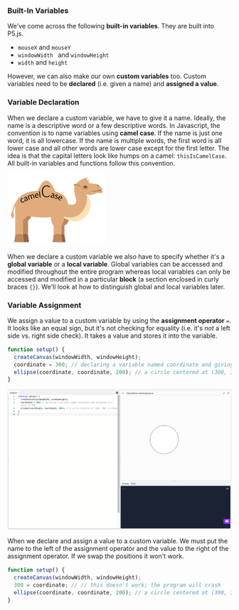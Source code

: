 ### Built-In Variables 

We've come across the following **built-in variables**. They are built into P5.js.

* `mouseX` and `mouseY`
* `windowWidth ` and `windowHeight`
* `width` and `height`

However, we can also make our own **custom variables** too. Custom variables need to be **declared** (i.e. given a name) and **assigned a value**. 

### Variable Declaration

When we declare a custom variable, we have to give it a name. Ideally, the name is a descriptive word or a few descriptive words. In Javascript, the convention is to name variables using **camel case**. If the name is just one word, it is all lowercase. If the name is multiple words, the first word is all lower case and all other words are lower case except for the first letter. The idea is that the capital letters look like humps on a camel: `thisIsCamelCase`. All built-in variables and functions follow this convention.

![](../../Images/Camel_Case.png)

When we declare a custom variable we also have to specify whether it's a **global variable** or a **local variable**. Global variables can be accessed and modified throughout the entire program whereas local variables can only be accessed and modified in a particular **block** (a section enclosed in curly braces `{}`). We'll look at how to distinguish global and local variables later.

### Variable Assignment

We assign a value to a custom variable by using the **assignment operator** `=`. It looks like an equal sign, but it's not checking for equality (i.e. it's *not* a left side vs. right side check). It takes a value and stores it into the variable.

```javascript
function setup() {
  createCanvas(windowWidth, windowHeight);
  coordinate = 300; // declaring a variable named coordinate and giving it the value of 300
  ellipse(coordinate, coordinate, 200); // a circle centered at (300, 300) is drawn
}
```
![](../../Images/Coordinate300.png)

When we declare and assign a value to a custom variable. We must put the name to the left of the assignment operator and the value to the right of the assignment operator. If we swap the positions it won't work.

```javascript
function setup() {
  createCanvas(windowWidth, windowHeight);
  300 = coordinate; // // this doesn't work; the program will crash
  ellipse(coordinate, coordinate, 200); // a circle centered at (300, 300) is drawn
}
```
